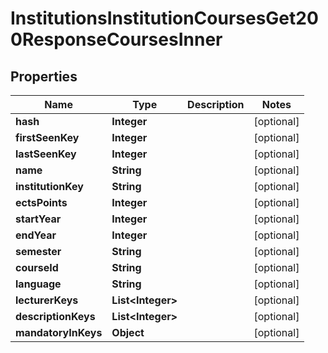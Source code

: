 

# InstitutionsInstitutionCoursesGet200ResponseCoursesInner


## Properties

| Name | Type | Description | Notes |
|------------ | ------------- | ------------- | -------------|
|**hash** | **Integer** |  |  [optional] |
|**firstSeenKey** | **Integer** |  |  [optional] |
|**lastSeenKey** | **Integer** |  |  [optional] |
|**name** | **String** |  |  [optional] |
|**institutionKey** | **String** |  |  [optional] |
|**ectsPoints** | **Integer** |  |  [optional] |
|**startYear** | **Integer** |  |  [optional] |
|**endYear** | **Integer** |  |  [optional] |
|**semester** | **String** |  |  [optional] |
|**courseId** | **String** |  |  [optional] |
|**language** | **String** |  |  [optional] |
|**lecturerKeys** | **List&lt;Integer&gt;** |  |  [optional] |
|**descriptionKeys** | **List&lt;Integer&gt;** |  |  [optional] |
|**mandatoryInKeys** | **Object** |  |  [optional] |




